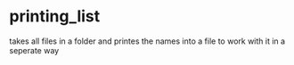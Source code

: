 # printing_list
takes all files in a folder and printes the names into a file to work with it in a seperate way
